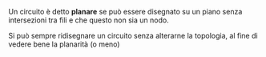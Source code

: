 Un circuito è detto **planare** se può essere disegnato su un piano senza intersezioni tra fili e che questo non sia un nodo. 

Si può sempre ridisegnare un circuito senza alterarne la topologia, al fine di vedere bene la planarità (o meno)